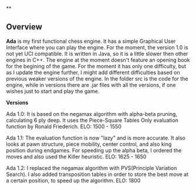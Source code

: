 ﻿


**

## Overview

**Ada** is my first functional chess engine. It has a simple Graphical User Interface where you can play the engine. For the moment, the version 1.0 is not yet UCI compatible. It is written in Java, so it is a little slower then other engines in C++. The engine at the moment doesn't feature an opening book for the begining of the game. For the moment it has only one difficulty, but as I update the engine further, I might add different difficulties based on previous weaker versions of the engine.
In the folder src is the code for the engine, while in versions there are .jar files with all the versions, if one wishes just to start and play the game.

**Versions**

Ada 1.0: It is based on the negamax algorithm with alpha-beta pruning, calculating 6 ply deep. It uses the Piece-Square Tables Only evaluation function by Ronald Friederich.
ELO: 1500 - 1550

Ada 1.1: The evaluation function is now "lazy" and is more accurate. It also looks at pawn structure, piece mobility, center control, and also king position during endgames. For speeding up the alpha beta, I ordered the moves and also used the Killer heuristic.
ELO: 1625 - 1650

Ada 1.2: I replaced the negamax algorithm with PVS(Principle Variation Search). I also added transposition tables in order to store the best move at a certain position, to speed up the algorithm.
ELO: 1800
